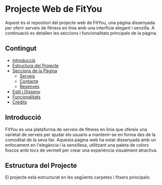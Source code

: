 # Projecte Web de FitYou

Aquest és el repositori del projecte web de FitYou, una pàgina dissenyada per oferir serveis de fitness en línia amb una interfície elegant i senzilla. A continuació es detallen les seccions i funcionalitats principals de la pàgina.

## Contingut

- [Introducció](#introducció)
- [Estructura del Projecte](#estructura-del-projecte)
- [Seccions de la Pàgina](#seccions-de-la-pàgina)
  - [Serveis](#serveis)
  - [Contacte](#contacte)
  - [Resenyes](#resenyes)
- [Estil i Disseny](#estil-i-disseny)
- [Funcionalitats](#funcionalitats)
- [Crèdits](#crèdits)

## Introducció

FitYou és una plataforma de serveis de fitness en línia que ofereix una varietat de serveis per ajudar els usuaris a mantenir-se en forma des de la comoditat de la seva llar. Aquesta pàgina web ha estat dissenyada amb un enfocament en l'elegància i la senzillesa, utilitzant una paleta de colors foscos amb tocs de vermell per crear una experiència visualment atractiva.

## Estructura del Projecte

El projecte està estructurat en les següents carpetes i fitxers principals:

